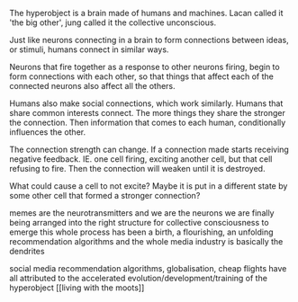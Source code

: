 The hyperobject is a brain made of humans and machines. Lacan called it 'the big other', jung called it the collective unconscious.

Just like neurons connecting in a brain to form connections between ideas, or stimuli, humans connect in similar ways.

Neurons that fire together as a response to other neurons firing, begin to form connections with each other, so that things that affect each of the connected neurons also affect all the others. 

Humans also make social connections, which work similarly. Humans that share common interests connect. The more things they share the stronger the connection. Then information that comes to each human, conditionally influences the other.

The connection strength can change. If a connection made starts receiving negative feedback. IE. one cell firing, exciting another cell, but that cell refusing to fire. Then the connection will weaken until it is destroyed. 

What could cause a cell to not excite? Maybe it is put in a different state by some other cell that formed a stronger connection?

memes are the neurotransmitters and we are the neurons
we are finally being arranged into the right structure for collective consciousness to emerge
this whole process has been a birth, a flourishing, an unfolding
recommendation algorithms and the whole media industry is basically the dendrites

social media recommendation algorithms, globalisation, cheap flights have all attributed to the accelerated evolution/development/training of the hyperobject
[[living with the moots]]